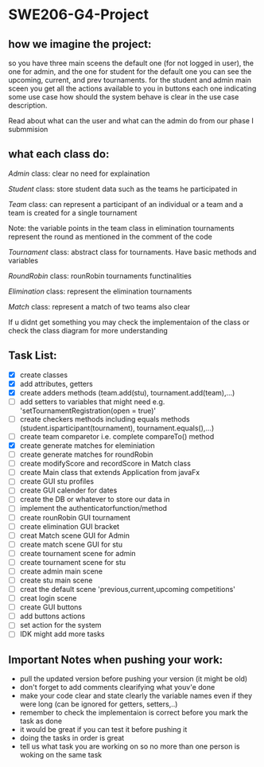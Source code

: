 # SWE206-G4-Project

## how we imagine the project:


so you have three main sceens the default one (for not logged in user), the one for admin, and the one for student
for the default one you can see the upcoming, current, and prev tournaments.
for the student and admin main sceen you get all the actions available to you in buttons each one indicating some use case
how should the system behave is clear in the use case description. 

Read about what can the user and what can the admin do from our phase I submmision

## what each class do:

*Admin* class:  clear no need for explaination

*Student* class: store student data such as the teams he participated in

*Team* class: can represent a participant of an individual or a team and a team is created for a single tournament

Note: the variable points in the team class in elimination tournaments represent the round as mentioned in the comment of the code

*Tournament* class: abstract class for tournaments. Have basic methods and variables

*RoundRobin* class: rounRobin tournaments functinalities

*Elimination* class: represent the elimination tournaments 

*Match* class: represent a match of two teams also clear

If u didnt get something you may check the implementaion of the class or check the class diagram for more understanding

## Task List: 

- [x] create classes
- [x] add attributes, getters
- [x] create adders methods (team.add(stu), tournament.add(team),...)
- [ ] add setters to variables that might need e.g. 'setTournamentRegistration(open = true)'
- [ ] create checkers methods including equals methods (student.isparticipant(tournament), tournament.equals(),...)
- [ ] create team comparetor i.e. complete compareTo() method
- [x] create generate matches for eleminiation
- [ ] create generate matches for roundRobin
- [ ] create modifyScore and recordScore in Match class
- [ ] create Main class that extends Application from javaFx
- [ ] create GUI stu profiles
- [ ] create GUI calender for dates
- [ ] create the DB or whatever to store our data in
- [ ] implement the authenticatorfunction/method
- [ ] create rounRobin GUI tournament
- [ ] create elimination GUI bracket 
- [ ] creat Match scene GUI for Admin
- [ ] create match scene GUI for stu
- [ ] create tournament scene for admin
- [ ] create tournament scene for stu
- [ ] create admin main scene
- [ ] create stu main scene
- [ ] creat the default scene 'previous,current,upcoming competitions'
- [ ] creat login scene
- [ ] create GUI buttons
- [ ] add buttons actions 
- [ ] set action for the system
- [ ] IDK might add more tasks

## Important Notes when pushing your work:

- pull the updated version before pushing your version (it might be old)
- don't forget to add comments clearifying what youv'e done
- make your code clear and state clearly the variable names even if they were long (can be ignored for getters, setters,..)
- remember to check the implementaion is correct before you mark the task as done
- it would be great if you can test it before pushing it
- doing the tasks in order is great
- tell us what task you are working on so no more than one person is woking on the same task

